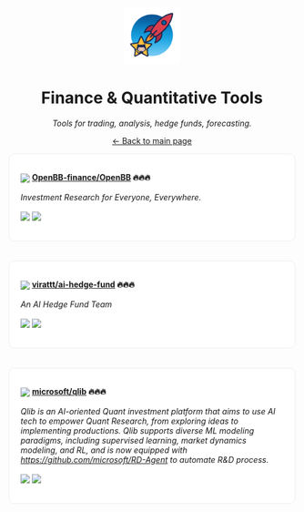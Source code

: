 <p align="center"><img src="../assets/awesome-logo.png" width="100" alt="Awesome Repos"/></p>
<h1 align="center">Finance & Quantitative Tools</h1>
<p align="center"><i>Tools for trading, analysis, hedge funds, forecasting.</i></p>

<p align="center"><a href="../README.md">← Back to main page</a></p>

<div align="left" style="border:1px solid #eee; border-radius:10px; padding:18px 20px; background:#fff;">

<img src="https://avatars.githubusercontent.com/u/80064875?v=4" width="32" style="vertical-align:middle;"/> <strong><a href="https://github.com/OpenBB-finance/OpenBB">OpenBB-finance/OpenBB</a> 🔥🔥🔥</strong><br/><br/>
<em>Investment Research for Everyone, Everywhere.</em><br/><br/>
<span>
<a href="https://github.com/OpenBB-finance/OpenBB/stargazers"><img src="https://img.shields.io/github/stars/OpenBB-finance/OpenBB?style=flat-square&labelColor=343b41"></a>
<a href="https://github.com/OpenBB-finance/OpenBB/network/members"><img src="https://img.shields.io/github/forks/OpenBB-finance/OpenBB?style=flat-square&labelColor=343b41"></a>
</span>
</div><br><br>

<div align="left" style="border:1px solid #eee; border-radius:10px; padding:18px 20px; background:#fff;">

<img src="https://avatars.githubusercontent.com/u/901795?v=4" width="32" style="vertical-align:middle;"/> <strong><a href="https://github.com/virattt/ai-hedge-fund">virattt/ai-hedge-fund</a> 🔥🔥🔥</strong><br/><br/>
<em>An AI Hedge Fund Team</em><br/><br/>
<span>
<a href="https://github.com/virattt/ai-hedge-fund/stargazers"><img src="https://img.shields.io/github/stars/virattt/ai-hedge-fund?style=flat-square&labelColor=343b41"></a>
<a href="https://github.com/virattt/ai-hedge-fund/network/members"><img src="https://img.shields.io/github/forks/virattt/ai-hedge-fund?style=flat-square&labelColor=343b41"></a>
</span>
</div><br><br>

<div align="left" style="border:1px solid #eee; border-radius:10px; padding:18px 20px; background:#fff;">

<img src="https://avatars.githubusercontent.com/u/6154722?v=4" width="32" style="vertical-align:middle;"/> <strong><a href="https://github.com/microsoft/qlib">microsoft/qlib</a> 🔥🔥🔥</strong><br/><br/>
<em>Qlib is an AI-oriented Quant investment platform that aims to use AI tech to empower Quant Research, from exploring ideas to implementing productions. Qlib supports diverse ML modeling paradigms, including supervised learning, market dynamics modeling, and RL, and is now equipped with https://github.com/microsoft/RD-Agent to automate R&D process.</em><br/><br/>
<span>
<a href="https://github.com/microsoft/qlib/stargazers"><img src="https://img.shields.io/github/stars/microsoft/qlib?style=flat-square&labelColor=343b41"></a>
<a href="https://github.com/microsoft/qlib/network/members"><img src="https://img.shields.io/github/forks/microsoft/qlib?style=flat-square&labelColor=343b41"></a>
</span>
</div><br><br>

